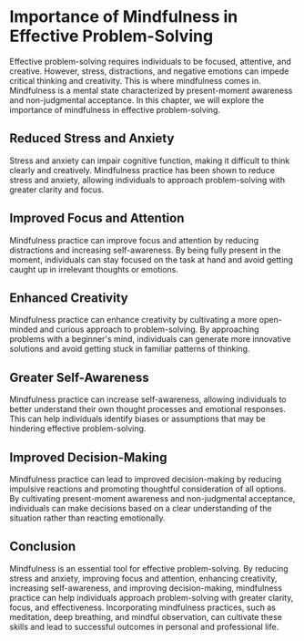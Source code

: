 Importance of Mindfulness in Effective Problem-Solving
=======================================================================================================================

Effective problem-solving requires individuals to be focused, attentive, and creative. However, stress, distractions, and negative emotions can impede critical thinking and creativity. This is where mindfulness comes in. Mindfulness is a mental state characterized by present-moment awareness and non-judgmental acceptance. In this chapter, we will explore the importance of mindfulness in effective problem-solving.

Reduced Stress and Anxiety
--------------------------

Stress and anxiety can impair cognitive function, making it difficult to think clearly and creatively. Mindfulness practice has been shown to reduce stress and anxiety, allowing individuals to approach problem-solving with greater clarity and focus.

Improved Focus and Attention
----------------------------

Mindfulness practice can improve focus and attention by reducing distractions and increasing self-awareness. By being fully present in the moment, individuals can stay focused on the task at hand and avoid getting caught up in irrelevant thoughts or emotions.

Enhanced Creativity
-------------------

Mindfulness practice can enhance creativity by cultivating a more open-minded and curious approach to problem-solving. By approaching problems with a beginner's mind, individuals can generate more innovative solutions and avoid getting stuck in familiar patterns of thinking.

Greater Self-Awareness
----------------------

Mindfulness practice can increase self-awareness, allowing individuals to better understand their own thought processes and emotional responses. This can help individuals identify biases or assumptions that may be hindering effective problem-solving.

Improved Decision-Making
------------------------

Mindfulness practice can lead to improved decision-making by reducing impulsive reactions and promoting thoughtful consideration of all options. By cultivating present-moment awareness and non-judgmental acceptance, individuals can make decisions based on a clear understanding of the situation rather than reacting emotionally.

Conclusion
----------

Mindfulness is an essential tool for effective problem-solving. By reducing stress and anxiety, improving focus and attention, enhancing creativity, increasing self-awareness, and improving decision-making, mindfulness practice can help individuals approach problem-solving with greater clarity, focus, and effectiveness. Incorporating mindfulness practices, such as meditation, deep breathing, and mindful observation, can cultivate these skills and lead to successful outcomes in personal and professional life.
